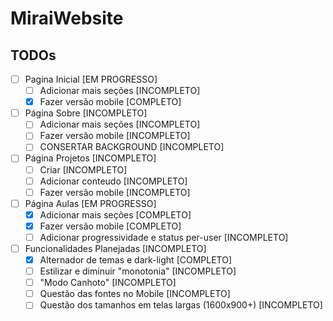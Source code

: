 # MiraiWebsite

## TODOs

- [ ] Pagina Inicial \[EM PROGRESSO\]
  - [ ] Adicionar mais seções \[INCOMPLETO\]
  - [x] Fazer versão mobile \[COMPLETO\]
- [ ] Página Sobre \[INCOMPLETO\]
  - [ ] Adicionar mais seções \[INCOMPLETO\]
  - [ ] Fazer versão mobile \[INCOMPLETO\]
  - [ ] CONSERTAR BACKGROUND \[INCOMPLETO\]
- [ ] Página Projetos \[INCOMPLETO\]
  - [ ] Criar \[INCOMPLETO\]
  - [ ] Adicionar conteudo \[INCOMPLETO\]
  - [ ] Fazer versão mobile \[INCOMPLETO\]
- [ ] Página Aulas \[EM PROGRESSO\]
  - [x] Adicionar mais seções \[COMPLETO\]
  - [x] Fazer versão mobile \[COMPLETO\]
  - [ ] Adicionar progressividade e status per-user \[INCOMPLETO\]
- [ ] Funcionalidades Planejadas \[INCOMPLETO\]
  - [x] Alternador de temas e dark-light \[COMPLETO\]
  - [ ] Estilizar e diminuir "monotonia" \[INCOMPLETO\]
  - [ ] "Modo Canhoto" \[INCOMPLETO\]
  - [ ] Questão das fontes no Mobile \[INCOMPLETO\]
  - [ ] Questão dos tamanhos em telas largas (1600x900+) \[INCOMPLETO\]
